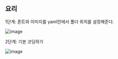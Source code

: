 ## 요리

1단계: 폰트와 이미지를 yaml안에서 폴더 위치를 설정해준다.

![image](https://github.com/user-attachments/assets/f7f50958-73fb-43a0-8990-4fd5031c5f42)


2단계: 기본 코딩하기

![image](https://github.com/user-attachments/assets/dfac42f6-394b-4031-9eb5-f75f0998d4b7)

